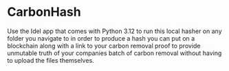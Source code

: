 # CarbonHash
Use the Idel app that comes with Python 3.12 to run this local hasher on any folder you navigate to in order to produce a hash you can put on a blockchain along with a link to your carbon removal proof to provide unmutable truth of your companies batch of carbon removal without having to upload the files themselves.
